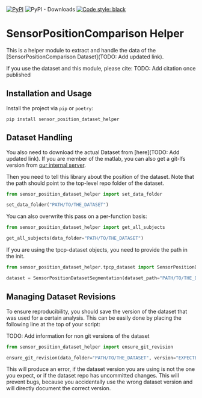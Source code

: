 [![PyPI](https://img.shields.io/pypi/v/tpcp)](https://pypi.org/project/sensor_position_dataset_helper/)
![PyPI - Downloads](https://img.shields.io/pypi/dm/sensor_position_dataset_helper)
[![Code style: black](https://img.shields.io/badge/code%20style-black-000000.svg)](https://github.com/psf/black)

# SensorPositionComparison Helper

This is a helper module to extract and handle the data of the [SensorPositionComparison Dataset](TODO: Add updated link).

If you use the dataset and this module, please cite:
TODO: Add citation once published

## Installation and Usage

Install the project via `pip` or `poetry`:

```
pip install sensor_position_dataset_helper
```

## Dataset Handling
You also need to download the actual Dataset from [here](TODO: Add updated link).
If you are member of the matlab, you can also get a git-lfs version from 
[our internal server](https://mad-srv.informatik.uni-erlangen.de/MadLab/data/sensorpositoncomparison).

Then you need to tell this library about the position of the dataset.
Note that the path should point to the top-level repo folder of the dataset.

```python
from sensor_position_dataset_helper import set_data_folder

set_data_folder("PATH/TO/THE_DATASET")
```

You can also overwrite this pass on a per-function basis:

```python
from sensor_position_dataset_helper import get_all_subjects

get_all_subjects(data_folder="PATH/TO/THE_DATASET")
```

If you are using the tpcp-dataset objects, you need to provide the path in the init.

```python
from sensor_position_dataset_helper.tpcp_dataset import SensorPositionDatasetSegmentation

dataset = SensorPositionDatasetSegmentation(dataset_path="PATH/TO/THE_DATASET")
```

## Managing Dataset Revisions

To ensure reproducibility, you should save the version of the dataset that was used for a certain analysis.
This can be easily done by placing the following line at the top of your script:

TODO: Add information for non git versions of the dataset
```python
from sensor_position_dataset_helper import ensure_git_revision

ensure_git_revision(data_folder="PATH/TO/THE_DATASET", version="EXPECTED GIT HASH")
```

This will produce an error, if the dataset version you are using is not the one you expect, or if the dataset repo has 
uncommitted changes.
This will prevent bugs, because you accidentally use the wrong dataset version and will directly document the correct 
version.
